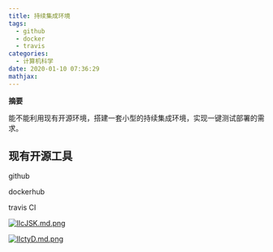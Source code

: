 ```yaml
---
title: 持续集成环境
tags:
  - github
  - docker
  - travis
categories:
  - 计算机科学
date: 2020-01-10 07:36:29
mathjax:
---
```

**摘要**

能不能利用现有开源环境，搭建一套小型的持续集成环境，实现一键测试部署的需求。

<!--more-->

## 现有开源工具

github

dockerhub

travis CI



[![lIcJSK.md.png](https://s2.ax1x.com/2020/01/11/lIcJSK.md.png)](https://imgchr.com/i/lIcJSK)

[![lIctyD.md.png](https://s2.ax1x.com/2020/01/11/lIctyD.md.png)](https://imgchr.com/i/lIctyD)

